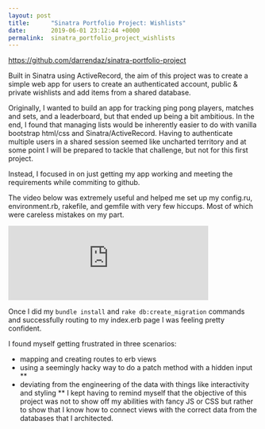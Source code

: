 ```yaml
---
layout: post
title:      "Sinatra Portfolio Project: Wishlists"
date:       2019-06-01 23:12:44 +0000
permalink:  sinatra_portfolio_project_wishlists
---
```


https://github.com/darrendaz/sinatra-portfolio-project

Built in Sinatra using ActiveRecord, the aim of this project was to create a simple web app for users to create an authenticated account, public & private wishlists and add items from a shared database.

Originally, I wanted to build an app for tracking ping pong players, matches and sets, and a leaderboard, but that ended up being a bit ambitious. In the end, I found that managing lists would be inherently easier to do with vanilla bootstrap html/css and Sinatra/ActiveRecord. Having to authenticate multiple users in a shared session seemed like uncharted territory and at some point I will be prepared to tackle that challenge, but not for this first project.

Instead, I focused in on just getting my app working and meeting the requirements while commiting to github.

The video below was extremely useful and helped me set up my config.ru, environment.rb, rakefile, and gemfile with very few hiccups. Most of which were careless mistakes on my part.

<iframe width=80% src="https://www.youtube.com/embed/_S1s6R-_wYc" frameborder="0" allow="accelerometer; autoplay; encrypted-media; gyroscope; picture-in-picture" allowfullscreen></iframe>

Once I did my `bundle install` and `rake db:create_migration` commands and successfully routing to my index.erb page I was feeling pretty confident.

I found myself getting frustrated in three scenarios:
* mapping and creating routes to erb views
* using a seemingly hacky way to do a patch method with a hidden input
**
* deviating from the engineering of the data with things like interactivity and styling
** I kept having to remind myself that the objective of this project was not to show off my abilities with fancy JS or CSS but rather to show that I know how to connect views with the correct data from the databases that I architected.

